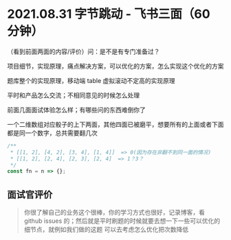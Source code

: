 # 2021.08.31 字节跳动 - 飞书三面（60 分钟）

（看到前面两面的内容/评价）问：是不是有专门准备过？

项目细节，实现原理，痛点解决方案，可以优化的方案，怎么实现这个优化的方案

题库整个的实现原理，移动端 table 虚拟滚动不定高的实现原理

平时和产品怎么交流；不相同意见的时候怎么处理

前面几面面试体验怎么样；有哪些问的东西难倒你了

一个二维数组对应骰子的上下两面，其他四面已被磨平，想要所有的上面或者下面都是同一个数字，总共需要翻几次

```js
/**
 * [[1, 2], [4, 2], [3, 4], [1, 4]]  => 0(因为存在非翻不到同一面的情况)
 * [[1, 2], [2, 4], [2, 3], [2, 4]  => 1？3？
 */
const fn = n => {};
```

## 面试官评价

> 你很了解自己的业务这个很棒，你的学习方式也很好，记录博客，看 github issues 的；然后就是平时刷题的时候就要去想一下一些可以优化的细节点，就例如我们做的这题 可以去考虑怎么优化把次数降低
